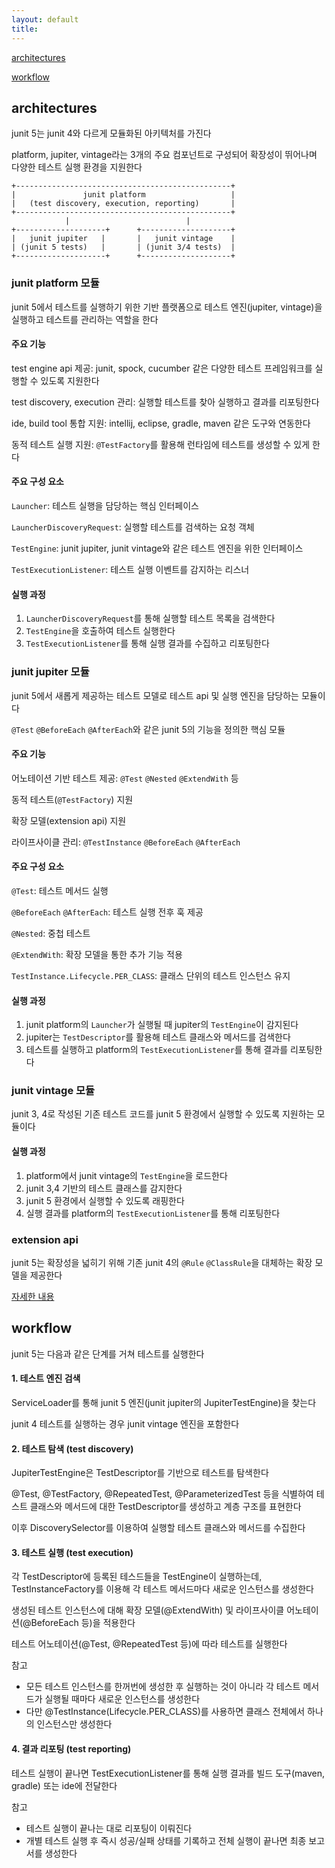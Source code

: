 ```yaml
---
layout: default
title:
---
```


[architectures](#architectures)

[workflow](#workflow)


## architectures

junit 5는 junit 4와 다르게 모듈화된 아키텍처를 가진다

platform, jupiter, vintage라는 3개의 주요 컴포넌트로 구성되어 확장성이 뛰어나며 다양한 테스트 실행 환경을 지원한다

```text
+------------------------------------------------+
|               junit platform                   |
|   (test discovery, execution, reporting)       |
+------------------------------------------------+
            |                          |                  
+--------------------+      +--------------------+
|   junit jupiter   |       |   junit vintage    |
| (junit 5 tests)   |       | (junit 3/4 tests)  |
+--------------------+      +--------------------+
```

### junit platform 모듈

junit 5에서 테스트를 실행하기 위한 기반 플랫폼으로 테스트 엔진(jupiter, vintage)을 실행하고 테스트를 관리하는 역할을 한다

#### 주요 기능

test engine api 제공: junit, spock, cucumber 같은 다양한 테스트 프레임워크를 실행할 수 있도록 지원한다

test discovery, execution 관리: 실행할 테스트를 찾아 실행하고 결과를 리포팅한다

ide, build tool 통합 지원: intellij, eclipse, gradle, maven 같은 도구와 연동한다

동적 테스트 실행 지원: `@TestFactory`를 활용해 런타임에 테스트를 생성할 수 있게 한다

#### 주요 구성 요소

`Launcher`: 테스트 실행을 담당하는 핵심 인터페이스

`LauncherDiscoveryRequest`: 실행할 테스트를 검색하는 요청 객체

`TestEngine`: junit jupiter, junit vintage와 같은 테스트 엔진을 위한 인터페이스

`TestExecutionListener`: 테스트 실행 이벤트를 감지하는 리스너

#### 실행 과정

1. `LauncherDiscoveryRequest`를 통해 실행할 테스트 목록을 검색한다
2. `TestEngine`을 호출하여 테스트 실행한다
3. `TestExecutionListener`를 통해 실행 결과를 수집하고 리포팅한다

### junit jupiter 모듈

junit 5에서 새롭게 제공하는 테스트 모델로 테스트 api 및 실행 엔진을 담당하는 모듈이다

`@Test` `@BeforeEach` `@AfterEach`와 같은 junit 5의 기능을 정의한 핵심 모듈

#### 주요 기능

어노테이션 기반 테스트 제공: `@Test` `@Nested` `@ExtendWith` 등

동적 테스트(`@TestFactory`) 지원

확장 모델(extension api) 지원

라이프사이클 관리: `@TestInstance` `@BeforeEach` `@AfterEach`

#### 주요 구성 요소

`@Test`: 테스트 메서드 실행

`@BeforeEach` `@AfterEach`: 테스트 실행 전후 훅 제공

`@Nested`: 중첩 테스트

`@ExtendWith`: 확장 모델을 통한 추가 기능 적용

`TestInstance.Lifecycle.PER_CLASS`: 클래스 단위의 테스트 인스턴스 유지

#### 실행 과정

1. junit platform의 `Launcher`가 실행될 때 jupiter의 `TestEngine`이 감지된다
2. jupiter는 `TestDescriptor`를 활용해 테스트 클래스와 메서드를 검색한다
3. 테스트를 실행하고 platform의 `TestExecutionListener`를 통해 결과를 리포팅한다

### junit vintage 모듈

junit 3, 4로 작성된 기존 테스트 코드를 junit 5 환경에서 실행할 수 있도록 지원하는 모듈이다

#### 실행 과정

1. platform에서 junit vintage의 `TestEngine`을 로드한다
2. junit 3,4 기반의 테스트 클래스를 감지한다
3. junit 5 환경에서 실행할 수 있도록 래핑한다
4. 실행 결과를 platform의 `TestExecutionListener`를 통해 리포팅한다

### extension api

junit 5는 확장성을 넓히기 위해 기존 junit 4의 `@Rule` `@ClassRule`을 대체하는 확장 모델을 제공한다

[자세한 내용](./extension%20model.md)


## workflow

junit 5는 다음과 같은 단계를 거쳐 테스트를 실행한다

#### 1. 테스트 엔진 검색

ServiceLoader를 통해 junit 5 엔진(junit jupiter의 JupiterTestEngine)을 찾는다

junit 4 테스트를 실행하는 경우 junit vintage 엔진을 포함한다

#### 2. 테스트 탐색 (test discovery)

JupiterTestEngine은 TestDescriptor를 기반으로 테스트를 탐색한다

@Test, @TestFactory, @RepeatedTest, @ParameterizedTest 등을 식별하여 테스트 클래스와 메서드에 대한 TestDescriptor를 생성하고 계층 구조를 표현한다

이후 DiscoverySelector를 이용하여 실행할 테스트 클래스와 메서드를 수집한다

#### 3. 테스트 실행 (test execution)

각 TestDescriptor에 등록된 테스드들을 TestEngine이 실행하는데, TestInstanceFactory를 이용해 각 테스트 메서드마다 새로운 인스턴스를 생성한다

생성된 테스트 인스턴스에 대해 확장 모델(@ExtendWith) 및 라이프사이클 어노테이션(@BeforeEach 등)을 적용한다

테스트 어노테이션(@Test, @RepeatedTest 등)에 따라 테스트를 실행한다

참고
- 모든 테스트 인스턴스를 한꺼번에 생성한 후 실행하는 것이 아니라 각 테스트 메서드가 실행될 때마다 새로운 인스턴스를 생성한다
- 다만 @TestInstance(Lifecycle.PER_CLASS)를 사용하면 클래스 전체에서 하나의 인스턴스만 생성한다

#### 4. 결과 리포팅 (test reporting)

테스트 실행이 끝나면 TestExecutionListener를 통해 실행 결과를 빌드 도구(maven, gradle) 또는 ide에 전달한다

참고
- 테스트 실행이 끝나는 대로 리포팅이 이뤄진다
- 개별 테스트 실행 후 즉시 성공/실패 상태를 기록하고 전체 실행이 끝나면 최종 보고서를 생성한다




